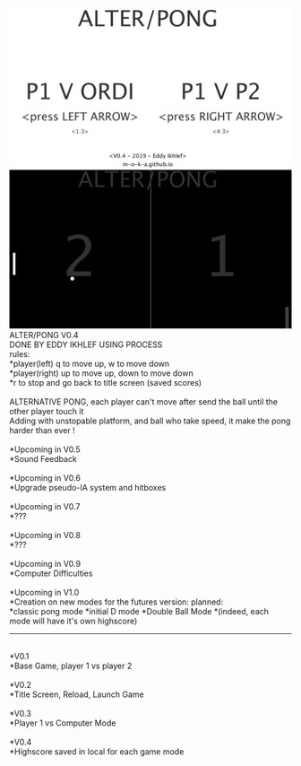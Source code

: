 ![alt text](img/pong0.png)
![alt text](img/pong1.png)
<br>
ALTER/PONG V0.4<br>
DONE BY EDDY IKHLEF USING PROCESS<br>
rules:<br>
*player(left) q to move up, w to move down<br>
*player(right) up to move up, down to move down<br>
*r to stop and go back to title screen (saved scores)<br>
<br>
ALTERNATIVE PONG, each player can't move after send the ball until the other player touch it<br>
Adding with unstopable platform, and ball who take speed, it make the pong harder than ever !<br>
<br>
*Upcoming in V0.5<br>
*Sound Feedback<br>
<br>
*Upcoming in V0.6<br>
*Upgrade pseudo-IA system and hitboxes<br>
<br>
*Upcoming in V0.7<br>
*???<br>
<br>
*Upcoming in V0.8<br>
*???<br>
<br>
*Upcoming in V0.9<br>
*Computer Difficulties<br>
<br>
*Upcoming in V1.0<br>
*Creation on new modes for the futures version: planned:<br>
*classic pong mode
*initial D mode
*Double Ball Mode
*(indeed, each mode will have it's own highscore)
<br>
<hr>
<br>
*V0.1<br>
*Base Game, player 1 vs player 2<br>
<br>
*V0.2<br>
*Title Screen, Reload, Launch Game<br>
<br>
*V0.3<br>
*Player 1 vs Computer Mode<br>
<br>
*V0.4<br>
*Highscore saved in local for each game mode<br>
<br>